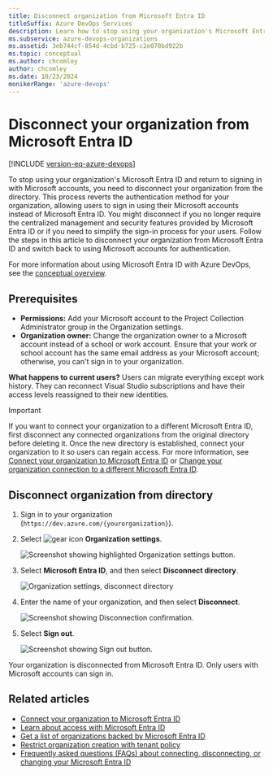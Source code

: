 ```yaml
---
title: Disconnect organization from Microsoft Entra ID
titleSuffix: Azure DevOps Services
description: Learn how to stop using your organization's Microsoft Entra ID and sign in with a Microsoft account by disconnecting your organization from your directory
ms.subservice: azure-devops-organizations
ms.assetid: 3eb744cf-854d-4cbd-b725-c2e070bd922b
ms.topic: conceptual
ms.author: chcomley
author: chcomley
ms.date: 10/23/2024
monikerRange: 'azure-devops'
---
```


# Disconnect your organization from Microsoft Entra ID

[!INCLUDE [version-eq-azure-devops](../../includes/version-eq-azure-devops.md)]

<a name="DisconnectDirectory"></a>

To stop using your organization's Microsoft Entra ID and return to signing in with Microsoft accounts, you need to disconnect your organization from the directory. This process reverts the authentication method for your organization, allowing users to sign in using their Microsoft accounts instead of Microsoft Entra ID. You might disconnect if you no longer require the centralized management and security features provided by Microsoft Entra ID or if you need to simplify the sign-in process for your users. Follow the steps in this article to disconnect your organization from Microsoft Entra ID and switch back to using Microsoft accounts for authentication.

For more information about using Microsoft Entra ID with Azure DevOps, see the [conceptual overview](access-with-azure-ad.md).

## Prerequisites

* **Permissions:** Add your Microsoft account to the Project Collection Administrator group in the Organization settings.
* **Organization owner:** Change the organization owner to a Microsoft account instead of a school or work account. Ensure that your work or school account has the same email address as your Microsoft account; otherwise, you can't sign in to your organization.


**What happens to current users?**  Users can migrate everything except work history. They can reconnect Visual Studio subscriptions and have their access levels reassigned to their new identities.

> [!IMPORTANT]
> If you want to connect your organization to a different Microsoft Entra ID, first disconnect any connected organizations from the original directory before deleting it. Once the new directory is established, connect your organization to it so users can regain access. For more information, see [Connect your organization to Microsoft Entra ID](connect-organization-to-azure-ad.md) or [Change your organization connection to a different Microsoft Entra ID](change-azure-ad-connection.md).

## Disconnect organization from directory

1. Sign in to your organization (```https://dev.azure.com/{yourorganization}```).

2. Select ![gear icon](../../media/icons/gear-icon.png) **Organization settings**.

    ![Screenshot showing highlighted Organization settings button.](../../media/settings/open-admin-settings-vert.png)

3. Select **Microsoft Entra ID**, and then select **Disconnect directory**.

   ![Organization settings, disconnect directory](media/shared/select-disconnect-directory.png)

4. Enter the name of your organization, and then select **Disconnect**.

   ![Screenshot showing Disconnection confirmation.](media/shared/disconnection-confirmation.png)

5. Select **Sign out**.

   ![Screenshot showing Sign out button.](media/shared/sign-out-azure-devops.png)

Your organization is disconnected from Microsoft Entra ID. Only users with Microsoft accounts can sign in.

## Related articles

* [Connect your organization to Microsoft Entra ID](connect-organization-to-azure-ad.md)
* [Learn about access with Microsoft Entra ID](access-with-azure-ad.md)
* [Get a list of organizations backed by Microsoft Entra ID](get-list-of-organizations-connected-to-azure-active-directory.md)
* [Restrict organization creation with tenant policy](azure-ad-tenant-policy-restrict-org-creation.md)
* [Frequently asked questions (FAQs) about connecting, disconnecting, or changing your Microsoft Entra ID](./faq-azure-access.yml)
